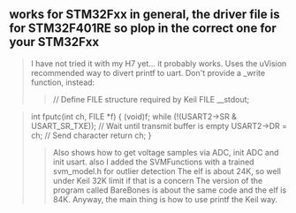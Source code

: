 ## works for STM32Fxx in general, the driver file is for STM32F401RE so plop in the correct one for your STM32Fxx
> I have not tried it with my H7 yet... it probably works.
>Uses the uVision recommended way to divert printf to uart.  Don't provide a _write function, instead:
>>// Define FILE structure required by Keil
>FILE __stdout;

>int fputc(int ch, FILE *f)
{
		(void)f;
    while (!(USART2->SR & USART_SR_TXE));  // Wait until transmit buffer is empty
    USART2->DR = ch;                       // Send character
    return ch;
}
>>  Also shows how to get voltage samples via ADC, init ADC and init usart.
>> also I added the SVMFunctions with a trained svm_model.h for outlier detection
>> The elf is about 24K, so well under Keil 32K limit if that is a concern
>> The version of the program called BareBones is about the same code and the elf is 84K.
>> Anyway, the main thing is how to use printf the Keil way.
